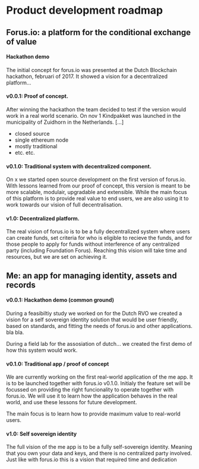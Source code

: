 # Product development roadmap

## Forus.io: a platform for the conditional exchange of value

#### Hackathon demo

The initial concept for forus.io was presented at the Dutch Blockchain hackathon, februari of 2017. It showed a vision for a decentralized platform...

#### v0.0.1: Proof of concept.

After winning the hackathon the team decided to test if the version would work in a real world scenario. On nov 1 Kindpakket was launched in the municipality of Zuidhorn in the Netherlands. [...]

* closed source
* single ethereum node
* mostly traditional
* etc. etc.

#### v0.1.0: Traditional system with decentralized component.

On x we started open source development on the first version of forus.io. With lessons learned from our proof of concept, this version is meant to be more scalable, modulair, upgradable and extensible. While the main focus of this platform is to provide real value to end users, we are also using it to work towards our vision of full decentralisation.

#### v1.0: Decentralized platform.

The real vision of forus.io is to be a fully decentralized system where users can create funds, set criteria for who is eligible to recieve the funds, and for those people to apply for funds without interference of any centralized party (including Foundation Forus). Reaching this vision will take time and resources, but we are set on achieving it.


## Me: an app for managing identity, assets and records  
  
#### v0.0.1: Hackathon demo (common ground)
During a feasibiltiy study we worked on for the Dutch RVO we created a vision for a self sovereign identity solution that would be user friendly, based on standards, and fitting the needs of forus.io and other applications. bla bla.

During a field lab for the assosiation of dutch... we created the first demo of how this system would work.

#### v0.1.0: Traditional app / proof of concept

We are currently working on the first real-world application of the me app. It is to be launched together with forus.io v0.1.0. Initialy the feature set will be focussed on providing the right funcionality to operate together with forus.io. We will use it to learn how the application behaves in the real world, and use these lessons for future development.

The main focus is to learn how to provide maximum value to real-world users.

#### v1.0: Self sovereign identity

The full vision of the me app is to be a fully self-sovereign identity. Meaning that you own your data and keys, and there is no centralized party involved. Just like with forus.io this is a vision that required time and dedication